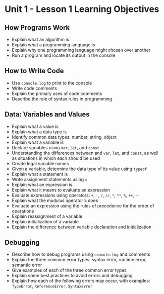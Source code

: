 # Unit 1 - Lesson 1 Learning Objectives

## How Programs Work

- Explain what an algorithm is
- Explain what a programming language is
- Explain why one programming language might chosen over another
- Run a program and locate its output in the console

## How to Write Code

- Use `console.log` to print to the console
- Write code comments
- Explain the primary uses of code comments
- Describe the role of syntax rules in programming

## Data: Variables and Values

- Explain what a value is
- Explain what a data type is
- Identify common data types: number, string, object
- Explain what a variable is
- Declare variables using `var`, `let`, and `const`
- Understanding the differences between and `var`, `let`, and `const`, as well as situations in which each should be used
- Create legal variable names
- Given a variable, determine the data type of its value using `typeof`
- Explain what a statement is
- Write assignment statements using `=`
- Explain what an expression is
- Explain what it means to evaluate an expression
- Evaluate expressions using operators: `+`, `-`, `/`, `//`, `*`, `**`, `%`, `++`, `--`
- Explain what the modulus operator `%` does
- Evaluate an expression using the rules of precedence for the order of operations
- Explain reassignment of a variable
- Explain initialization of a variable
- Explain the difference between variable declaration and initialization

## Debugging

- Describe how to debug programs using `console.log` and comments
- Explain the three common error types: syntax error, runtime error, semantic error
- Give examples of each of the three common error types
- Explain some best practices to avoid errors and debugging
- Explain how each of the following errors may occur, with examples: `TypeError`, `ReferenceError`, `SyntaxError`
